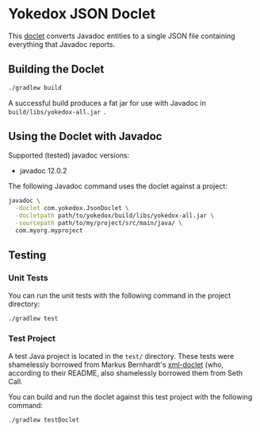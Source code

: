 # Yokedox JSON Doclet

This [doclet](https://docs.oracle.com/javase/9/docs/api/jdk/javadoc/doclet/package-summary.html)
converts Javadoc entities to a single JSON file containing everything that Javadoc reports.

## Building the Doclet

```bash
./gradlew build
```

A successful build produces a fat jar for use with Javadoc in `build/libs/yokedox-all.jar `.

## Using the Doclet with Javadoc

Supported (tested) javadoc versions:
- javadoc 12.0.2

The following Javadoc command uses the doclet against a project:

```bash
javadoc \
  -doclet com.yokedox.JsonDoclet \
  -docletpath path/to/yokedox/build/libs/yokedox-all.jar \
  -sourcepath path/to/my/project/src/main/java/ \
  com.myorg.myproject
```

## Testing

### Unit Tests

You can run the unit tests with the following command in the project directory:

```bash
./gradlew test
```

### Test Project

A test Java project is located in the `test/` directory. These tests were
shamelessly borrowed from Markus Bernhardt's
[xml-doclet](https://github.com/MarkusBernhardt/xml-doclet) (who, according to
their README, also shamelessly borrowed them from Seth Call.

You can build and run the doclet against this test project with the following command:

```bash
./gradlew testDoclet
```
